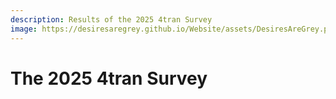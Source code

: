 ```yaml
---
description: Results of the 2025 4tran Survey 
image: https://desiresaregrey.github.io/Website/assets/DesiresAreGrey.png
---
```


# The 2025 4tran Survey
